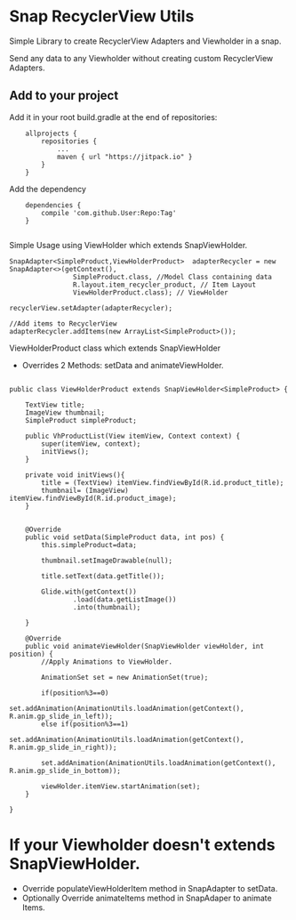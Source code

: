 # Snap RecyclerView Utils

Simple Library to create RecyclerView Adapters and Viewholder in a snap.

Send any data to any Viewholder without creating custom RecyclerView Adapters.

## Add to your project

Add it in your root build.gradle at the end of repositories:
```
	allprojects {
		repositories {
			...
			maven { url "https://jitpack.io" }
		}
	}
```
Add the dependency

```
	dependencies {
		compile 'com.github.User:Repo:Tag'
	}
	
```

Simple Usage using ViewHolder which extends  SnapViewHolder.

```
SnapAdapter<SimpleProduct,ViewHolderProduct>  adapterRecycler = new SnapAdapter<>(getContext(),
                SimpleProduct.class, //Model Class containing data
                R.layout.item_recycler_product, // Item Layout
                ViewHolderProduct.class); // ViewHolder
                
recyclerView.setAdapter(adapterRecycler);

//Add items to RecyclerView
adapterRecycler.addItems(new ArrayList<SimpleProduct>());

```

ViewHolderProduct class which extends SnapViewHolder
* Overrides 2 Methods: setData and animateViewHolder.

```

public class ViewHolderProduct extends SnapViewHolder<SimpleProduct> {

    TextView title;
    ImageView thumbnail;
    SimpleProduct simpleProduct;

    public VhProductList(View itemView, Context context) {
        super(itemView, context);
        initViews();
    }

    private void initViews(){
        title = (TextView) itemView.findViewById(R.id.product_title);
        thumbnail= (ImageView) itemView.findViewById(R.id.product_image);
    }


    @Override
    public void setData(SimpleProduct data, int pos) {
        this.simpleProduct=data;
        
        thumbnail.setImageDrawable(null);
        
        title.setText(data.getTitle());

        Glide.with(getContext())
                .load(data.getListImage())
                .into(thumbnail);

    }

    @Override
    public void animateViewHolder(SnapViewHolder viewHolder, int position) {
        //Apply Animations to ViewHolder.
        
        AnimationSet set = new AnimationSet(true);

        if(position%3==0)
            set.addAnimation(AnimationUtils.loadAnimation(getContext(), R.anim.gp_slide_in_left));
        else if(position%3==1)
            set.addAnimation(AnimationUtils.loadAnimation(getContext(), R.anim.gp_slide_in_right));

        set.addAnimation(AnimationUtils.loadAnimation(getContext(), R.anim.gp_slide_in_bottom));

        viewHolder.itemView.startAnimation(set);
    }

}

```

# If your Viewholder doesn't extends SnapViewHolder.

* Override populateViewHolderItem method in SnapAdapter to setData.
* Optionally Override animateItems method in SnapAdaper to animate Items.
